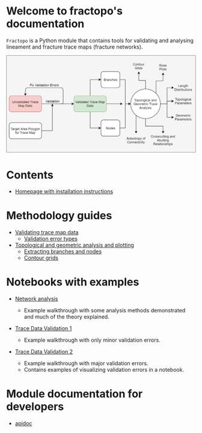 # Welcome to fractopo's documentation

`Fractopo` is a Python module that contains tools for validating and analysing
lineament and fracture trace maps (fracture networks).

![Overview of fractopo-2D](imgs/fractopo_2d_diagram.png)

# Contents

* [Homepage with installation instructions](https://github.com/nialov/fractopo)

# Methodology guides

* [Validating trace map data](validation/basics.md)
  * [Validation error types](validation/errors.md)
* [Topological and geometric analysis and plotting](analysis/basics.md)
  * [Extracting branches and nodes](topological_branches_and_nodes.md)
  * [Contour grids](analysis/contour.md)

# Notebooks with examples

* [Network analysis](notebooks/fractopo_network_1)

  * Example walkthrough with some analysis methods demonstrated and much of the
    theory explained.

* [Trace Data Validation 1](notebooks/fractopo_validation_1)

  * Example walkthrough with only minor validation errors.

* [Trace Data Validation 2](notebooks/fractopo_validation_2)

  * Example walkthrough with major validation errors.
  * Contains examples of visualizing validation errors in
    a notebook.

# Module documentation for developers

* [apidoc](apidoc/fractopo)


